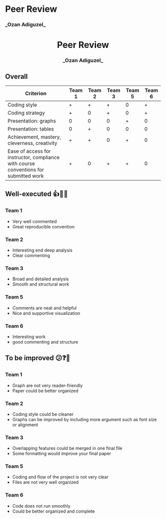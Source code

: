 <p align="center">
  <h1>Peer Review</h1>
  <h3>_Ozan Adiguzel_</h3>
</p>

<center> <h1>Peer Review</h1> </center>

<center> <h3>_Ozan Adiguzel_</h3> </center>

## Overall

Criterion| Team 1 | Team 2 | Team 3 | Team 5 | Team 6 |
|--------|---|---|---|---|---|
|Coding style| + | + | + | 0 | + |
|Coding strategy| + | 0 | + | 0 | + |
|Presentation: graphs| 0 | 0 | 0 | + | 0 |
|Presentation: tables| 0 | + | 0 | 0 | 0 |
|Achievement, mastery, cleverness, creativity| + | + | 0 | + | 0 |
|Ease of access for instructor, compliance with course conventions for submitted work| + | 0 | + | + | 0 |

## Well-executed :thumbsup::tada::confetti_ball:

### Team 1

* Very well commented
* Great reproducible convention

### Team 2

* Interesting end deep analysis
* Clear commenting

### Team 3

* Broad and detailed analysis
* Smooth and structural work

### Team 5

* Comments are neat and helpful
* Nice and supportive visualization

### Team 6

* Interesting work
* good commenting and structure

## To be improved :confused::question::thought_balloon:

### Team 1

* Graph are not very reader-friendly
* Paper could be better organized

### Team 2

* Coding style could be cleaner
* Graphs can be improved by including more argument such as font size or alignment

### Team 3

* Overlapping features could be merged in one final file
* Some formatting would improve your final paper 

### Team 5

* Coding and flow of the project is not very clear
* Files are not very well organized

### Team 6

* Code does not run smoothly
* Could be better organized and complete
